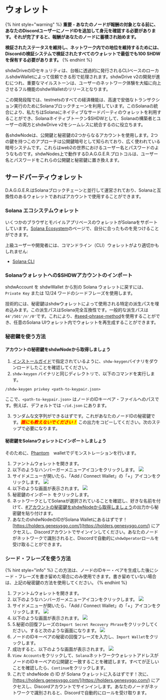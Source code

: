 # ウォレット

{% hint style="warning" %}
**重要 - あなたのノードが報酬の対象となる前に、あなたのDiscordユーザーにノードIDを追加して身元を確認する必要があります。それが完了すると、報酬があなたのノードに蓄積され始めます。**

**検証されたステータスを維持し、ネットワーク内での地位を維持するためには、Discordの検証システムで検証されたすべてのウォレットで最低でも100 SHDWを保有する必要があります。**
{% endhint %}

shdwDriveのIDセキュリティは、台帳に透過的に発行されるCLIベースのローカルshdwWalletによって信頼できる形で処理されます。shdwDrive v2の開発が進むにつれ、重要なマイルストーンは、ユーザーのネットワーク体験を大幅に向上させるフル機能のshdwWalletのリリースとなります。

この開発段階では、testnetsのすべての経済機能は、高速で安価なトランザクション実行のためにSolanaブロックチェーンを利用しています。このSolanaの統合により、私たちはSolanaにネイティブなサードパーティのウォレットを利用することができ、Solanaネイティブトークン$SHDWとして、Solanaの構築者とユーザーの両方とshdwDrive v2をシームレスに統合するのに役立ちます。

各shdwNodeは、公開鍵と秘密鍵の2つからなるアカウントを使用します。2つの鍵を持つこのアプローチは公開鍵暗号として知られており、広く使われている暗号システムです。これらはweb2の世界におけるユーザー名とパスワードのようなものです。shdwNodes上で動作するD.A.G.G.E.R.プロトコルは、ユーザー名とパスワードをこれらの公開鍵と秘密鍵に置き換えます。

## サードパーティウォレット

D.A.G.G.E.R.はSolanaブロックチェーンと並行して運営されており、Solanaと互換性のあるウォレットであればアカウントで使用することができます。

### Solana エコシステムウォレット

いくつかのブラウザとモバイルアプリベースのウォレットがSolanaをサポートしています。[Solana Ecosystem](https://solana.com/ecosystem/explore?categories=wallet)のページで、自分に合ったものを見つけることができます。

上級ユーザーや開発者には、コマンドライン（CLI）ウォレットがより適切かもしれません:

* [Solana CLI](https://docs.solana.com/cli)

### Solanaウォレットへの$SHDWアカウントのインポート

shdwAccount を shdwWallet から別の Solana ウォレットに戻すには、`Private Key` または 12/24 ワードのシードフレーズを使用します。

技術的には、秘密鍵はshdwウォレットによって使用される特定の派生パスを埋め込みます。この派生パスはSolana完全互換性です。一般的な派生パスは`44'/501'/n'/0'`です。これにより、[#seed-phrase-method](wallet.md#seed-phrase-method "mention")を使用することができ、任意のSolana UIウォレット内でウォレットを再生成することができます。

### 秘密鍵を使う方法

#### アカウントの秘密鍵をshdwNodeから取得しましょう

1. [インストールガイド](install.md#id-3.-initial-node-configuration)で指定されているように、`shdw-keygen`バイナリをダウンロードしたことを確認してください。
2. `shdw-keygen` バイナリと同じディレクトリで、以下のコマンドを実行します。

```
/shdw-keygen privkey <path-to-keypair.json>
```

ここで、`<path-to-keypair.json>` はノードのIDキーペア・ファイルへのパスです。例えば、デフォルトでは `~/id.json` にあります。

3. ランダムな文字列ができるはずです。これがあなたのノードIDの秘密鍵です。_<mark style="color:red;">**誰にも教えないでください！**</mark>_ この出力をコピーしてください。次のステップで必要になります。

#### 秘密鍵をSolanaウォレットにインポートしましょう

そのために、[Phantom](https://phantom.app/)　walletでデモンストレーションを行います。

1. ファントムウォレットを開きます。
2. 以下のようなハンバーガーメニューアイコンをクリックします。
   ![](<../.gitbook/assets/image (2).png>)
3. サイドメニューが開いたら、「Add / Connect Wallet」の「+」アイコンをクリックします。
   ![](<../.gitbook/assets/image (3).png>)
4. 以下のような画面が表示されます。
   ![](<../.gitbook/assets/image (4).png>)
5. 秘密鍵のインポート をクリックします。
6. ネットワークとしてSolanaが選択されていることを確認し、好きな名前を付けて、[#アカウントの秘密鍵をshdwNodeから取得しましょう](wallet.md#get-your-accounts-private-key-from-your-shdwnode "mention")の出力から秘密鍵を貼り付けます。
7. あなたのshdwNodeのIDがSolana Walletにあるはずです！[https://holders.genesysgo.com/](https://holders.genesysgo.com/) にアクセスし、Discordアカウントでサインインしてください。あなたのノードがネットワークで識別されると、Discordで自動的に`shdwOperator`ロールを受け取ることができます。

### シード・フレーズを使う方法

{% hint style="info" %}
この方法は、ノードのIDキー・ペアを生成した後にシード・フレーズを書き留めた場合にのみ使用できます。書き留めていない場合は、上記の秘密鍵の方法を使用してください。
{% endhint %}

1. ファントムウォレットを開きます。
2. 以下のようなハンバーガーメニューアイコンをクリックします。
   ![](<../.gitbook/assets/image (5).png>)
3. サイドメニューが開いたら、「Add / Connect Wallet」の「+」アイコンをクリックします。
   ![](<../.gitbook/assets/image (6).png>)
4. 以下のような画面が表示されます。
   ![](<../.gitbook/assets/image (7).png>)
5. 5.秘密の回復フレーズの`Import Secret Recovery Phrase`をクリックしてください。すると次のような画面になります。
   ![](<../.gitbook/assets/image (8).png>)
6. ノードのIDキーペアの秘密の回復フレーズを入力し、`Import Wallet`をクリックします。
7. 成功すると、以下のような画面が表示されます。
   ![](<../.gitbook/assets/image (9).png>)
8. `View Accounts`をクリックして、`Solana`ネットワークウォレットアドレスがノードのIDキーペアの公開鍵と一致することを確認します。すべてが正しいことを確認したら、`Continue`をクリックします。
9. これで shdwNode の ID が Solana ウォレットに入るはずです！次に、[https://holders.genesysgo.com/](https://holders.genesysgo.com/) にアクセスし、Discordアカウントでサインインします。あなたのノードがネットワークで識別されると、Discordで自動的にロールを受け取ります。
